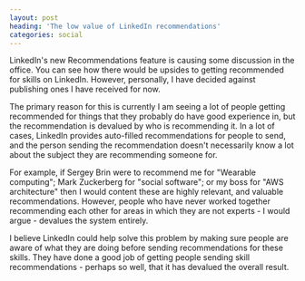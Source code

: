 ```yaml
---
layout: post
heading: 'The low value of LinkedIn recommendations'
categories: social
---
```


LinkedIn's new Recommendations feature is causing some discussion in the office. You can see how there would be upsides to getting recommended for skills on LinkedIn. However, personally, I have decided against publishing ones I have received for now.

The primary reason for this is currently I am seeing a lot of people getting recommended for things that they probably do have good experience in, but the recommendation is devalued by who is recommending it. In a lot of cases, LinkedIn provides auto-filled recommendations for people to send, and the person sending the recommendation doesn't necessarily know a lot about the subject they are recommending someone for.

For example, if Sergey Brin were to recommend me for "Wearable computing"; Mark Zuckerberg for "social software"; or my boss for "AWS architecture" then I would content these are highly relevant, and valuable recommendations. However, people who have never worked together recommending each other for areas in which they are not experts - I would argue - devalues the system entirely.

I believe LinkedIn could help solve this problem by making sure people are aware of what they are doing before sending recommendations for these skills. They have done a good job of getting people sending skill recommendations - perhaps so well, that it has devalued the overall result.